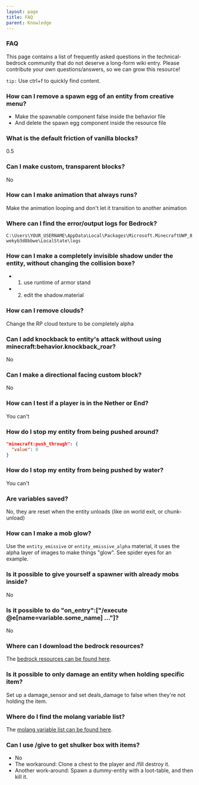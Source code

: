 ```yaml
---
layout: page
title: FAQ
parent: Knowledge
---
```


### FAQ

This page contains a list of frequently asked questions in the technical-bedrock community that do not deserve a long-form wiki entry. Please contribute your own questions/answers, so we can grow this resource!

`tip:` Use ctrl+f to quickly find content.

### How can I remove a spawn egg of an entity from creative menu?

 - Make the spawnable component false inside the behavior file
 - And delete the spawn egg component inside the resource file

### What is the default friction of vanilla blocks?
0.5

### Can I make custom, transparent blocks?
No

### How can I make animation that always runs?
Make the animation looping and don't let it transition to another animation

### Where can I find the error/output logs for Bedrock?
`C:\Users\YOUR_USERNAME\AppData\Local\Packages\Microsoft.MinecraftUWP_8wekyb3d8bbwe\LocalState\logs`

### How can I make a completely invisible shadow under the entity, without changing the collision boxe? 
 - 1) use runtime of armor stand
 - 2) edit the shadow.material

### How can I remove clouds?
Change the RP cloud texture to be completely alpha

### Can I add knockback to entity's attack without using minecraft:behavior.knockback_roar?
No
 
### Can I make a directional facing custom block?
No

### How can I test if a player is in the Nether or End?
You can't

### How do I stop my entity from being pushed around?
```json
"minecraft:push_through": {
  "value": 0
}
```
### How do I stop my entity from being pushed by water?
You can't

### Are variables saved?
No, they are reset when the entity unloads (like on world exit, or chunk-unload)

### How can I make a mob glow?
Use the `entity_emissive` or `entity_emissive_alpha` material, it uses the alpha layer of images to make things "glow". See spider eyes for an example.

### Is it possible to give yourself a spawner with already mobs inside?
No

### Is it possible to do "on_entry":["/execute @e[name=variable.some_name] ..."]?
No

### Where can I download the bedrock resources?
The [bedrock resources can be found here](https://discordapp.com/channels/523663022053392405/523663022498250762/715962598843089008).

### Is it possible to only damage an entity when holding specific item?
Set up a damage_sensor and set deals_damage to false when they're not holding the item.

### Where do I find the molang variable list?
The [molang variable list can be found here](https://bedrock.dev/1.14.0.0/1.14.30.51/MoLang).

### Can I use /give to get shulker box with items?
 - No
 - The workaround: Clone a chest to the player and /fill destroy it.
 - Another work-around: Spawn a dummy-entity with a loot-table, and then kill it.

